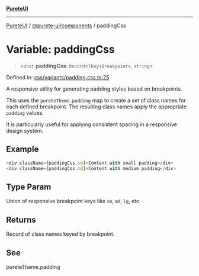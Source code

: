[**PureteUI**](../../../README.md)

***

[PureteUI](../../../packages.md) / [@purete-ui/components](../README.md) / paddingCss

# Variable: paddingCss

> `const` **paddingCss**: `Record`\<`TKeysBreakpoints`, `string`\>

Defined in: [css/variants/padding.css.ts:25](https://github.com/zerok-cell/PureteUI/blob/main/libs/components/src/css/variants/padding.css.ts#L25)

A responsive utility for generating padding styles based on breakpoints.

This uses the `pureteTheme.padding` map to create a set of class names for each
defined breakpoint. The resulting class names apply the appropriate `padding` values.

It is particularly useful for applying consistent spacing in a responsive design system.

## Example

```ts
<div className={paddingCss.sm}>Content with small padding</div>
<div className={paddingCss.md}>Content with medium padding</div>
```

## Type Param

Union of responsive breakpoint keys like `sm`, `md`, `lg`, etc.

## Returns

Record of class names keyed by breakpoint.

## See

pureteTheme.padding
